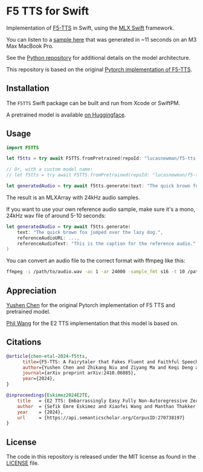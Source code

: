 
# F5 TTS for Swift

Implementation of [F5-TTS](https://arxiv.org/abs/2410.06885) in Swift, using the [MLX Swift](https://github.com/ml-explore/mlx-swift) framework.

You can listen to a [sample here](https://s3.amazonaws.com/lucasnewman.datasets/f5tts/sample.wav) that was generated in ~11 seconds on an M3 Max MacBook Pro.

See the [Python repository](https://github.com/lucasnewman/f5-tts-mlx) for additional details on the model architecture.

This repository is based on the original [Pytorch implementation of F5-TTS](https://github.com/SWivid/F5-TTS).

## Installation

The `F5TTS` Swift package can be built and run from Xcode or SwiftPM.

A pretrained model is available [on Huggingface](https://hf.co/lucasnewman/f5-tts-mlx).

## Usage

```swift
import F5TTS

let f5tts = try await F5TTS.fromPretrained(repoId: "lucasnewman/f5-tts-mlx")

// Or, with a custom model name:
// let f5tts = try await F5TTS.fromPretrained(repoId: "lucasnewman/f5-tts-mlx", modelName: "model_v1.safetensors")

let generatedAudio = try await f5tts.generate(text: "The quick brown fox jumped over the lazy dog.")
```

The result is an MLXArray with 24kHz audio samples.

If you want to use your own reference audio sample, make sure it's a mono, 24kHz wav file of around 5-10 seconds:

```swift
let generatedAudio = try await f5tts.generate(
    text: "The quick brown fox jumped over the lazy dog.",
    referenceAudioURL: ...,
    referenceAudioText: "This is the caption for the reference audio."
)
```

You can convert an audio file to the correct format with ffmpeg like this:

```bash
ffmpeg -i /path/to/audio.wav -ac 1 -ar 24000 -sample_fmt s16 -t 10 /path/to/output_audio.wav
```

## Appreciation

[Yushen Chen](https://github.com/SWivid) for the original Pytorch implementation of F5 TTS and pretrained model.

[Phil Wang](https://github.com/lucidrains) for the E2 TTS implementation that this model is based on.

## Citations

```bibtex
@article{chen-etal-2024-f5tts,
      title={F5-TTS: A Fairytaler that Fakes Fluent and Faithful Speech with Flow Matching}, 
      author={Yushen Chen and Zhikang Niu and Ziyang Ma and Keqi Deng and Chunhui Wang and Jian Zhao and Kai Yu and Xie Chen},
      journal={arXiv preprint arXiv:2410.06885},
      year={2024},
}
```

```bibtex
@inproceedings{Eskimez2024E2TE,
    title   = {E2 TTS: Embarrassingly Easy Fully Non-Autoregressive Zero-Shot TTS},
    author  = {Sefik Emre Eskimez and Xiaofei Wang and Manthan Thakker and Canrun Li and Chung-Hsien Tsai and Zhen Xiao and Hemin Yang and Zirun Zhu and Min Tang and Xu Tan and Yanqing Liu and Sheng Zhao and Naoyuki Kanda},
    year    = {2024},
    url     = {https://api.semanticscholar.org/CorpusID:270738197}
}
```

## License

The code in this repository is released under the MIT license as found in the
[LICENSE](LICENSE) file.
